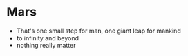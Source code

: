 # Mars
- That's one small step for man, one giant leap for mankind
- to infinity and beyond
- nothing really matter
